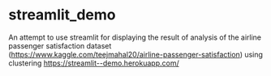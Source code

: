 # streamlit_demo
An attempt to use streamlit for displaying the result of analysis of the airline passenger satisfaction dataset (https://www.kaggle.com/teejmahal20/airline-passenger-satisfaction) using clustering
https://streamlit--demo.herokuapp.com/
